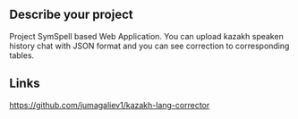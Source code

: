 ## Describe your project

Project SymSpell based Web Application. You can upload kazakh speaken history chat with JSON format and you can see correction to corresponding tables.

## Links

https://github.com/jumagaliev1/kazakh-lang-corrector

